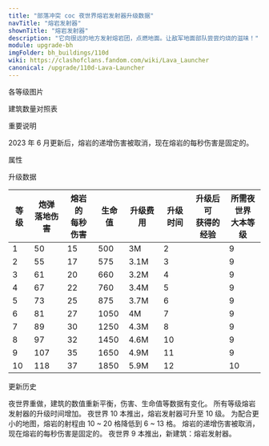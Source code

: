 ```yaml
---
title: "部落冲突 coc 夜世界熔岩发射器升级数据"
navTitle: "熔岩发射器"
shownTitle: "熔岩发射器"
description: "它向很远的地方发射熔岩团，点燃地面。让敌军地面部队尝尝灼烧的滋味！"
module: upgrade-bh
imgFolder: bh_buildings/110d
wiki: https://clashofclans.fandom.com/wiki/Lava_Launcher
canonical: /upgrade/110d-Lava-Launcher
---
```


<UnitInfo :folder="$frontmatter.imgFolder" imgSrc="Lava_Launcher10.png" :imgAlt="$frontmatter.navTitle" :description="$frontmatter.description" :isSmallImg="true" />

<SmallTitle>各等级图片</SmallTitle>

<Panel>
    <UnitImgGroup :folder="$frontmatter.imgFolder">
        <UnitImg imgTitle="1 - 2 级" imgSrc="Lava_Launcher1.png" />
        <UnitImg imgTitle="3 - 4 级" imgSrc="Lava_Launcher3.png" />
        <UnitImg imgTitle="5 级" imgSrc="Lava_Launcher5.png" />
        <UnitImg imgTitle="6 级" imgSrc="Lava_Launcher6.png" />
        <UnitImg imgTitle="7 - 8 级" imgSrc="Lava_Launcher7.png" />
        <UnitImg imgTitle="9 级" imgSrc="Lava_Launcher9.png" />
        <UnitImg imgTitle="10 级" imgSrc="Lava_Launcher10.png" />
    </UnitImgGroup>
</Panel>

<SmallTitle>建筑数量对照表</SmallTitle>

<BuildingNum>
    <BuildingNumRow title="大本等级" num="1 - 8,9 - 10" />
    <BuildingNumRow title="建筑数量" num="0,1" />
</BuildingNum>

<SmallTitle>重要说明</SmallTitle>

2023 年 6 月更新后，熔岩的递增伤害被取消，现在熔岩的每秒伤害是固定的。

<SmallTitle>属性</SmallTitle>

<UnitProperties>
    <UnitProperty pKey="占地面积" pValue="3×3" />
    <UnitProperty pKey="判定面积" pValue="2×2" :isJudgeSquare="true" />
    <UnitProperty pKey="伤害类型" pValue="范围伤害" />
    <UnitProperty pKey="伤害半径" pValue="3 格" />
    <UnitProperty pKey="攻击的目标" pValue="仅地面目标" />
    <UnitProperty pKey="射程" pValue="6 ~ 13 格" />
    <UnitProperty pKey="攻速" pValue="7 秒/次" />
</UnitProperties>

<SmallTitle>升级数据</SmallTitle>

<script setup>
const tableExtraInfo = [
    {
        "column": 4,
        "type": "cost",
        "gpClass": "building",
        "icon": "Gold2"
    },
    {
        "column": 5,
        "type": "time",
        "gpClass": "building"
    },
    {
        "column": 6,
        "type": "exp",
        "icon": "Exp"
    }
];
</script>

<UnitTable :tableExtraInfo="tableExtraInfo">

| 等级 |炮弹<br>落地伤害|熔岩的<br>每秒伤害| 生命值 | 升级费用 | 升级时间 |升级后可<br>获得的经验|所需夜世界<br>大本等级|
|  --- |      ---      |      ---       |   ---  |    ---  |   ---   |          ---        |         ---        |
|   1  |       50      |       15       |   500  |     3M  |    2    |                     |          9         |
|   2  |       55      |       17       |   575  |   3.1M  |    3    |                     |          9         |
|   3  |       61      |       20       |   660  |   3.2M  |    4    |                     |          9         |
|   4  |       67      |       22       |   760  |   3.4M  |    5    |                     |          9         |
|   5  |       73      |       25       |   875  |   3.7M  |    6    |                     |          9         |
|   6  |       81      |       27       |  1050  |     4M  |    7    |                     |          9         |
|   7  |       89      |       30       |  1250  |   4.3M  |    8    |                     |          9         |
|   8  |       97      |       32       |  1450  |   4.6M  |   10    |                     |          9         |
|   9  |      107      |       35       |  1650  |   4.9M  |   11    |                     |          9         |
|  10  |      118      |       37       |  1850  |   5.9M  |   12    |                     |         10         |
</UnitTable>

<SmallTitle>更新历史</SmallTitle>

<Timeline>
    <TimelineItem date="2023/05/15">
        <TimelineRow>夜世界重做，建筑的数值重新平衡，伤害、生命值等数据有变化。</TimelineRow>
        <TimelineRow>所有等级熔岩发射器的升级时间增加。</TimelineRow>
        <TimelineRow>夜世界 10 本推出，熔岩发射器可升至 10 级。</TimelineRow>
        <TimelineRow>为配合更小的地图，熔岩的射程由 10 ~ 20 格降低到 6 ~ 13 格。</TimelineRow>
        <TimelineRow>熔岩的递增伤害被取消，现在熔岩的每秒伤害是固定的。</TimelineRow>
​    </TimelineItem>
    <TimelineItem date="2019/06/18">
        <TimelineRow>夜世界 9 本推出，新建筑：熔岩发射器。</TimelineRow>
    </TimelineItem>
    <TimelineItem :historyBottom="true" />
</Timeline>
